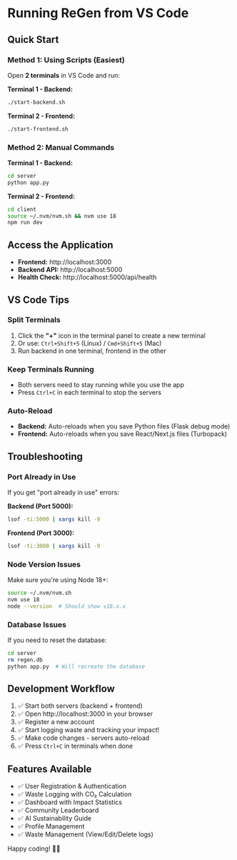 # Running ReGen from VS Code

## Quick Start

### Method 1: Using Scripts (Easiest)

Open **2 terminals** in VS Code and run:

**Terminal 1 - Backend:**
```bash
./start-backend.sh
```

**Terminal 2 - Frontend:**
```bash
./start-frontend.sh
```

### Method 2: Manual Commands

**Terminal 1 - Backend:**
```bash
cd server
python app.py
```

**Terminal 2 - Frontend:**
```bash
cd client
source ~/.nvm/nvm.sh && nvm use 18
npm run dev
```

## Access the Application

- **Frontend:** http://localhost:3000
- **Backend API:** http://localhost:5000
- **Health Check:** http://localhost:5000/api/health

## VS Code Tips

### Split Terminals
1. Click the **"+"** icon in the terminal panel to create a new terminal
2. Or use: `Ctrl+Shift+5` (Linux) / `Cmd+Shift+5` (Mac)
3. Run backend in one terminal, frontend in the other

### Keep Terminals Running
- Both servers need to stay running while you use the app
- Press `Ctrl+C` in each terminal to stop the servers

### Auto-Reload
- **Backend:** Auto-reloads when you save Python files (Flask debug mode)
- **Frontend:** Auto-reloads when you save React/Next.js files (Turbopack)

## Troubleshooting

### Port Already in Use
If you get "port already in use" errors:

**Backend (Port 5000):**
```bash
lsof -ti:5000 | xargs kill -9
```

**Frontend (Port 3000):**
```bash
lsof -ti:3000 | xargs kill -9
```

### Node Version Issues
Make sure you're using Node 18+:
```bash
source ~/.nvm/nvm.sh
nvm use 18
node --version  # Should show v18.x.x
```

### Database Issues
If you need to reset the database:
```bash
cd server
rm regen.db
python app.py  # Will recreate the database
```

## Development Workflow

1. ✅ Start both servers (backend + frontend)
2. ✅ Open http://localhost:3000 in your browser
3. ✅ Register a new account
4. ✅ Start logging waste and tracking your impact!
5. ✅ Make code changes - servers auto-reload
6. ✅ Press `Ctrl+C` in terminals when done

## Features Available

- ✅ User Registration & Authentication
- ✅ Waste Logging with CO₂ Calculation
- ✅ Dashboard with Impact Statistics
- ✅ Community Leaderboard
- ✅ AI Sustainability Guide
- ✅ Profile Management
- ✅ Waste Management (View/Edit/Delete logs)

Happy coding! 🚀🌱
